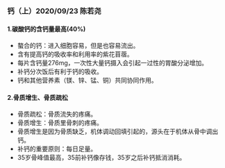 ### 钙（上）2020/09/23 陈若尧

#### 1.碳酸钙的含钙量最高(40%)
* 螯合的钙：进入细胞容易，但是也容易流出。
* 含有提高钙的吸收率和利用率的紫花苜蓿。
* 每片含钙量276mg，一次性大量钙摄入会引起一过性的胃酸分泌增加。
* 补钙分次饭后有利于钙的吸收。
* 钙和其他营养素（镁、锌、锰、铜）共同协同作用。

#### 2.骨质增生、骨质疏松
* 骨质疏松：骨质流失的疼痛。
* 骨质增生：骨质里骨刺的疼痛。
* 骨质增生是因为骨质缺乏，机体调动回填引起的，源头在于机体从骨中调出钙。
* 补钙的重要原则：每日足量。
* 35岁骨峰值最高，35前补钙像存钱，35岁之后补钙抵消消耗。